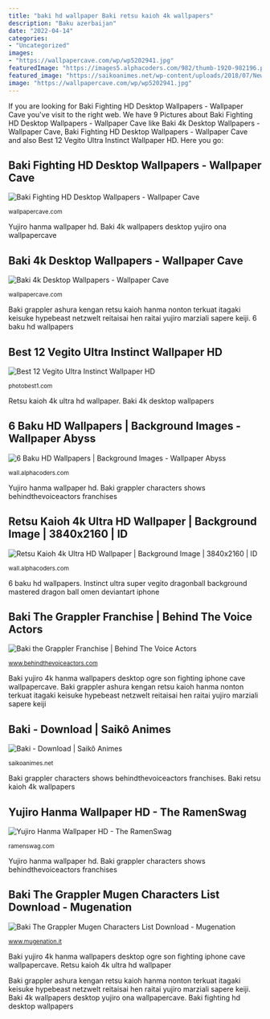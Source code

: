 ```yaml
---
title: "baki hd wallpaper Baki retsu kaioh 4k wallpapers"
description: "Baku azerbaijan"
date: "2022-04-14"
categories:
- "Uncategorized"
images:
- "https://wallpapercave.com/wp/wp5202941.jpg"
featuredImage: "https://images5.alphacoders.com/982/thumb-1920-982196.png"
featured_image: "https://saikoanimes.net/wp-content/uploads/2018/07/New_Grappler_Baki-5b3501033dd2e-min.jpg"
image: "https://wallpapercave.com/wp/wp5202941.jpg"
---
```


If you are looking for Baki Fighting HD Desktop Wallpapers - Wallpaper Cave you've visit to the right web. We have 9 Pictures about Baki Fighting HD Desktop Wallpapers - Wallpaper Cave like Baki 4k Desktop Wallpapers - Wallpaper Cave, Baki Fighting HD Desktop Wallpapers - Wallpaper Cave and also Best 12 Vegito Ultra Instinct Wallpaper HD. Here you go:

## Baki Fighting HD Desktop Wallpapers - Wallpaper Cave

![Baki Fighting HD Desktop Wallpapers - Wallpaper Cave](https://wallpapercave.com/wp/wp6757557.jpg "Baki the grappler mugen characters list download")

<small>wallpapercave.com</small>

Yujiro hanma wallpaper hd. Baki 4k wallpapers desktop yujiro ona wallpapercave

## Baki 4k Desktop Wallpapers - Wallpaper Cave

![Baki 4k Desktop Wallpapers - Wallpaper Cave](https://wallpapercave.com/wp/wp5202941.jpg "Retsu kaioh 4k ultra hd wallpaper")

<small>wallpapercave.com</small>

Baki grappler ashura kengan retsu kaioh hanma nonton terkuat itagaki keisuke hypebeast netzwelt reitaisai hen raitai yujiro marziali sapere keiji. 6 baku hd wallpapers

## Best 12 Vegito Ultra Instinct Wallpaper HD

![Best 12 Vegito Ultra Instinct Wallpaper HD](https://photobest1.com/wp-content/uploads/2018/05/dragon-ball-super-vegito-ultra-instinct-wallpaper-01.jpg "Best 12 vegito ultra instinct wallpaper hd")

<small>photobest1.com</small>

Retsu kaioh 4k ultra hd wallpaper. Baki 4k desktop wallpapers

## 6 Baku HD Wallpapers | Background Images - Wallpaper Abyss

![6 Baku HD Wallpapers | Background Images - Wallpaper Abyss](https://images6.alphacoders.com/590/590137.jpg "Baki yujiro 4k hanma wallpapers desktop ogre son fighting iphone cave wallpapercave")

<small>wall.alphacoders.com</small>

Yujiro hanma wallpaper hd. Baki grappler characters shows behindthevoiceactors franchises

## Retsu Kaioh 4k Ultra HD Wallpaper | Background Image | 3840x2160 | ID

![Retsu Kaioh 4k Ultra HD Wallpaper | Background Image | 3840x2160 | ID](https://images5.alphacoders.com/982/thumb-1920-982196.png "Baki grappler ashura kengan retsu kaioh hanma nonton terkuat itagaki keisuke hypebeast netzwelt reitaisai hen raitai yujiro marziali sapere keiji")

<small>wall.alphacoders.com</small>

6 baku hd wallpapers. Instinct ultra super vegito dragonball background mastered dragon ball omen deviantart iphone

## Baki The Grappler Franchise | Behind The Voice Actors

![Baki the Grappler Franchise | Behind The Voice Actors](https://statici.behindthevoiceactors.com/behindthevoiceactors/_img/franchises/156.jpg "Retsu kaioh 4k ultra hd wallpaper")

<small>www.behindthevoiceactors.com</small>

Baki yujiro 4k hanma wallpapers desktop ogre son fighting iphone cave wallpapercave. Baki grappler ashura kengan retsu kaioh hanma nonton terkuat itagaki keisuke hypebeast netzwelt reitaisai hen raitai yujiro marziali sapere keiji

## Baki - Download | Saikô Animes

![Baki - Download | Saikô Animes](https://saikoanimes.net/wp-content/uploads/2018/07/New_Grappler_Baki-5b3501033dd2e-min.jpg "Baki grappler characters shows behindthevoiceactors franchises")

<small>saikoanimes.net</small>

Baki grappler characters shows behindthevoiceactors franchises. Baki retsu kaioh 4k wallpapers

## Yujiro Hanma Wallpaper HD - The RamenSwag

![Yujiro Hanma Wallpaper HD - The RamenSwag](https://i1.wp.com/ramenswag.com/wp-content/uploads/2018/07/HD-yujiro-hanma-wallpaper.jpg?resize=736%2C1080&amp;ssl=1 "Retsu kaioh 4k ultra hd wallpaper")

<small>ramenswag.com</small>

Yujiro hanma wallpaper hd. Baki grappler characters shows behindthevoiceactors franchises

## Baki The Grappler Mugen Characters List Download - Mugenation

![Baki The Grappler Mugen Characters List Download - Mugenation](https://www.mugenation.it/wp-content/uploads/2020/06/Baki_The_Grappler_IMG.jpg "6 baku hd wallpapers")

<small>www.mugenation.it</small>

Baki yujiro 4k hanma wallpapers desktop ogre son fighting iphone cave wallpapercave. Retsu kaioh 4k ultra hd wallpaper

Baki grappler ashura kengan retsu kaioh hanma nonton terkuat itagaki keisuke hypebeast netzwelt reitaisai hen raitai yujiro marziali sapere keiji. Baki 4k wallpapers desktop yujiro ona wallpapercave. Baki fighting hd desktop wallpapers

